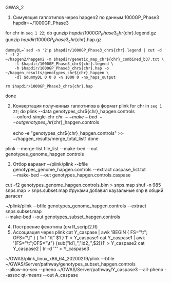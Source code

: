 GWAS_2
1. Симуляция гаплотипов через hapgen2 по данным 1000GP_Phase3
hapdir=~/1000GP_Phase3

for chr in `seq 1 22`; do
	gunzip $hapdir/1000GP_Phase3_chr${chr}.legend.gz
	gunzip $hapdir/1000GP_Phase3_chr${chr}.hap.gz

	dummyDL=`sed -n '2'p $hapdir/1000GP_Phase3_chr${chr}.legend | cut -d ' ' -f 2`
	~/hapgen2/hapgen2 -m $hapdir/genetic_map_chr${chr}_combined_b37.txt \
        -l $hapdir/1000GP_Phase3_chr${chr}.legend \
        -h $hapdir/1000GP_Phase3_chr${chr}.hap -o ~/hapgen_results/genotypes_chr${chr}_hapgen \
        -dl $dummyDL 0 0 0 -n 1000 0 -no_haps_output 

	rm $hapdir/1000GP_Phase3_chr${chr}.hap
done

2. Конвертация полученных гаплотипов в формат plink
for chr in `seq 1 22`; do
        plink --data genotypes_chr${chr}_hapgen.controls \
        --oxford-single-chr $chr \
        --make-bed \
        --out genotypes_chr${chr}_hapgen.controls
        
	echo -e "genotypes_chr${chr}_hapgen.controls" >> ~/hapgen_results/merge_total_list1
done

plink --merge-list file_list --make-bed --out genotypes_genome_hapgen.controls

3. Отбор вариант
~/plink/plink --bfile genotypes_genome_hapgen.controls --extract caspase_list.txt \
--make-bed --out genotypes_hapgen.controls.caspase

cut -f2 genotypes_genome_hapgen.controls.bim > snps.map 
shuf -n 985 snps.map > snps.subset.map
#руками добавил каузальные snp в общий датасет

~/plink/plink --bfile genotypes_genome_hapgen.controls --extract snps.subset.map \
--make-bed --out genotypes_subset_hapgen.controls

4. Построение фенотипа (см R_script2.R)
5. Ассоциация через plink
cat Y_caspase | awk 'BEGIN { FS="\t"; OFS="\t" } { $1=$1 "\t" $1 } 1' > Y_caspase1 
cat Y_caspase1 | awk '{FS="\t";OFS="\t"} {sub("id1_","id2_",$2)}1' > Y_caspase2
cat Y_caspase2 | tr -d '"' > Y_caspase3

~/GWAS/plink_linux_x86_64_20200219/plink --bfile ~/GWAS/Server/pathway/genotypes_subset_hapgen.controls \
--allow-no-sex --pheno ~/GWAS/Server/pathway/Y_caspase3 --all-pheno --assoc qt-means --out A_caspase


